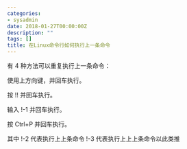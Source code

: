 ```yaml
---
categories:
- sysadmin
date: 2018-01-27T00:00:00Z
description: ""
tags: []
title: 在Linux命令行如何执行上一条命令
---
```


有 4 种方法可以重复执行上一条命令：

使用上方向键，并回车执行。

按 !! 并回车执行。

输入 !-1 并回车执行。

按 Ctrl+P 并回车执行。


其中 !-2 代表执行上上条命令
!-3 代表执行上上上条命令以此类推
